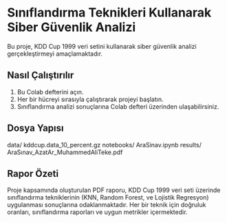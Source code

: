# Sınıflandırma Teknikleri Kullanarak Siber Güvenlik Analizi

Bu proje, KDD Cup 1999 veri setini kullanarak siber güvenlik analizi gerçekleştirmeyi amaçlamaktadır.

## Nasıl Çalıştırılır

1. Bu Colab defterini açın.
2. Her bir hücreyi sırasıyla çalıştırarak projeyi başlatın.
3. Sınıflandırma analizi sonuçlarına Colab defteri üzerinden ulaşabilirsiniz.

## Dosya Yapısı

data/
kddcup.data_10_percent.gz
notebooks/
AraSinav.ipynb
results/
AraSınav_AzatAr_MuhammedAliTeke.pdf



## Rapor Özeti

Proje kapsamında oluşturulan PDF raporu, KDD Cup 1999 veri seti üzerinde sınıflandırma tekniklerinin (KNN, Random Forest, ve Lojistik Regresyon) uygulanması sonuçlarına odaklanmaktadır. Her bir teknik için doğruluk oranları, sınıflandırma raporları ve uygun metrikler içermektedir. 








